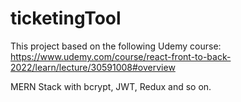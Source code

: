 # ticketingTool

This project based on the following Udemy course:
https://www.udemy.com/course/react-front-to-back-2022/learn/lecture/30591008#overview

MERN Stack with bcrypt, JWT, Redux and so on.
